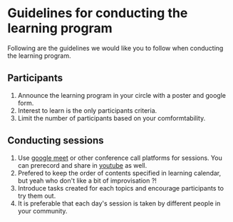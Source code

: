 # Guidelines for conducting the learning program

Following are the guidelines we would like you to follow when conducting the learning program.

## Participants

1. Announce the learning program in your circle with a poster and google form.
2. Interest to learn is the only participants criteria.
3. Limit the number of participants based on your comformtability.

## Conducting sessions

1. Use [google meet](https://meet.google.com) or other conference call platforms for sessions. You can prerecord and share in [youtube](https://youtube.com) as well.
2. Prefered to keep the order of contents specified in learning calendar, but yeah who don't like a bit of improvisation ?!
3. Introduce tasks created for each topics and encourage participants to try them out.
4. It is preferable that each day's session is taken by different people in your community.



